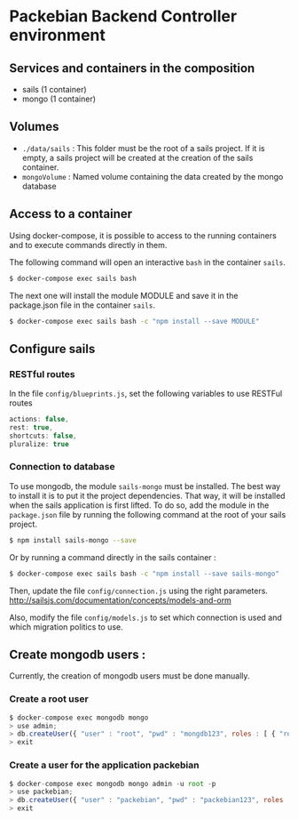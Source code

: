 # Packebian Backend Controller environment

## Services and containers in the composition
- sails (1 container)
- mongo (1 container)

## Volumes
- `./data/sails` : This folder must be the root of a sails project. If it is empty, a sails project will be created at the creation of the sails container.
- `mongoVolume` : Named volume containing the data created by the mongo database


## Access to a container
Using docker-compose, it is possible to access to the running containers and to execute commands directly in them.

The following command will open an interactive `bash` in the container `sails`.
```sh
$ docker-compose exec sails bash
```
The next one will install the module MODULE and save it in the package.json file in the container `sails`.
```sh
$ docker-compose exec sails bash -c "npm install --save MODULE"
```

## Configure sails

### RESTful routes
In the file `config/blueprints.js`, set the following variables to use RESTFul routes
```js
actions: false,
rest: true,
shortcuts: false,
pluralize: true
```

### Connection to database
To use mongodb, the module `sails-mongo` must be installed. The best way to install it is to put it the project dependencies. That way, it will be installed when the sails application is first lifted. To do so, add the module in the `package.json` file by running the following command at the root of your sails project.
```sh
$ npm install sails-mongo --save
```

Or by running a command directly in the sails container :
```sh
$ docker-compose exec sails bash -c "npm install --save sails-mongo"
```

Then, update the file `config/connection.js` using the right parameters. http://sailsjs.com/documentation/concepts/models-and-orm

Also, modify the file `config/models.js` to set which connection is used and which migration politics to use.


## Create mongodb users :
Currently, the creation of mongodb users must be done manually.

### Create a root user
```js
$ docker-compose exec mongodb mongo
> use admin;
> db.createUser({ "user" : "root", "pwd" : "mongdb123", roles : [ { "role" : "userAdminAnyDatabase", "db" : "admin" } ] } );
> exit
```
### Create a user for the application packebian
```js
$ docker-compose exec mongodb mongo admin -u root -p
> use packebian;
> db.createUser({ "user" : "packebian", "pwd" : "packebian123", roles : [ { "role" : "readWrite", "db" : "packebian" } ] });
> exit
```
